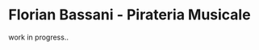 # Florian Bassani - Pirateria Musicale

<!--div style="width: 150px; float: right; margin: 0px 0px 10px 30px;">
	<img src="//raw.githubusercontent.com/tibonilab/inventari-di-napoli/kmb/static/einsiedeln_c.png">
</div-->

work in progress..

<!--
<p>The XSL stylesheet for generating the manuscript description page was kindly provided by the <a href="http://www.e-codices.ch" target="_blank">e-codices</a> project.</p>

<div>
	<table border="0" cellspacing="35px" style="margin: 0 auto;text-align:center"><tbody><tr><td align="center">
			<a href="http://www.rism-ch.org" target="_blank"><img src="//raw.githubusercontent.com/tibonilab/inventari-di-napoli/kmb/static/logo-RISM-large-ch.png" width="80px" border="0"></a>
		</td><td align="center">
			<a href="http://www.snf.ch/it" target="_blank"><img src="//raw.githubusercontent.com/tibonilab/inventari-di-napoli/kmb/static/SNF_RGB_I_POS.png" width="200px" border="0"></a>
		</td></tr></tbody></table>
</div>
-->
